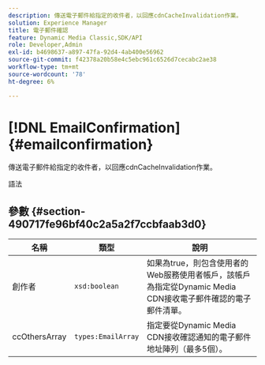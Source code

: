 ```yaml
---
description: 傳送電子郵件給指定的收件者，以回應cdnCacheInvalidation作業。
solution: Experience Manager
title: 電子郵件確認
feature: Dynamic Media Classic,SDK/API
role: Developer,Admin
exl-id: b4698637-a897-47fa-92d4-4ab400e56962
source-git-commit: f42378a20b58e4c5ebc961c6526d7cecabc2ae38
workflow-type: tm+mt
source-wordcount: '78'
ht-degree: 6%

---
```


# [!DNL EmailConfirmation]{#emailconfirmation}

傳送電子郵件給指定的收件者，以回應cdnCacheInvalidation作業。

語法

## 參數 {#section-490717fe96bf40c2a5a2f7ccbfaab3d0}

| 名稱 | 類型 | 說明 |
|---|---|---|
| 創作者 | `xsd:boolean` | 如果為true，則包含使用者的Web服務使用者帳戶，該帳戶為指定從Dynamic Media CDN接收電子郵件確認的電子郵件清單。 |
| ccOthersArray | `types:EmailArray` | 指定要從Dynamic Media CDN接收確認通知的電子郵件地址陣列（最多5個）。 |
